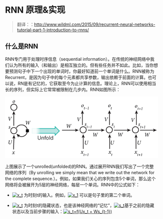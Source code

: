 # RNN 原理&实现

>翻译：：http://www.wildml.com/2015/09/recurrent-neural-networks-tutorial-part-1-introduction-to-rnns/

## 什么是RNN

RNN专门用于处理时序信息（sequential information）。在传统的神经网络中我们认为所有的输入（和输出）是相互独立的。但有些任务并不如此。比如，当你想要预测句子中下一个出现的单词时，你最好知道前一个单词是什么。RNN被称为Recurrent，是因为句子中的每个元素都共享参数，输出依赖于前面的计算。也可以说，RN是有记忆的，它获取至今为止计算的信息。理论上，RNN可以使用相当长的序列，但实际上它常常被限制在几步内。RNN如图所示：


![RNN原理图片](/DeepLearning/rnn.jpg)

上图展示了一个unrolled(unfolded)的RNN。通过展开RNN我们写出了一个完整网络的序列（By unrolling we simply mean that we write out the network for the complete sequence.）。例如，如果我们关心的序列包含5个单词，那么这个网络将会被展开为5层的神经网络，每层一个单词。RNN中的公式如下：

- <a href="https://www.codecogs.com/eqnedit.php?latex=x_t" target="_blank"><img src="https://latex.codecogs.com/svg.latex?x_t" title="x_t" /></a>
为时刻t的输入。例如，<a href="https://www.codecogs.com/eqnedit.php?latex=x_t" target="_blank"><img src="https://latex.codecogs.com/svg.latex?x_1" title="x_1" /></a> 可以是句子里的第二个单词。

- <a href="https://www.codecogs.com/eqnedit.php?latex=x_t" target="_blank"><img src="https://latex.codecogs.com/svg.latex?x_t" title="x_t" /></a> 为时刻t的隐藏状态，也是该神经网络的“记忆”，<a href="https://www.codecogs.com/eqnedit.php?latex=x_t" target="_blank"><img src="https://latex.codecogs.com/svg.latex?s_t" title="s_t" /></a>基于之前的隐藏状态以及当前步骤的输入：<a href="https://www.codecogs.com/eqnedit.php?latex=s_t=f(Ux_t&space;&plus;&space;Ws_{t-1})" target="_blank"><img src="https://latex.codecogs.com/svg.latex?s_t=f(Ux_t&space;&plus;&space;Ws_{t-1})" title="s_t=f(Ux_t + Ws_{t-1})" /></a>
